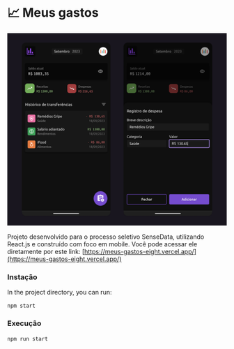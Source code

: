 # 📈 Meus gastos

<p align="center">
  <img src="https://github.com/MatthMiller/meus-gastos/blob/main/git/images/screens.jpg" />
</p>

Projeto desenvolvido para o processo seletivo SenseData, utilizando React.js e construído com foco em mobile. Você pode acessar ele diretamente por este link: [https://meus-gastos-eight.vercel.app/](https://meus-gastos-eight.vercel.app/)

### Instação

In the project directory, you can run:

```
npm start
```

### Execução

```
npm run start
```
